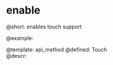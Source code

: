 enable
=============


@short:
	enables touch support

@example:


@template:	api_method
@defined:	Touch	
@descr:


